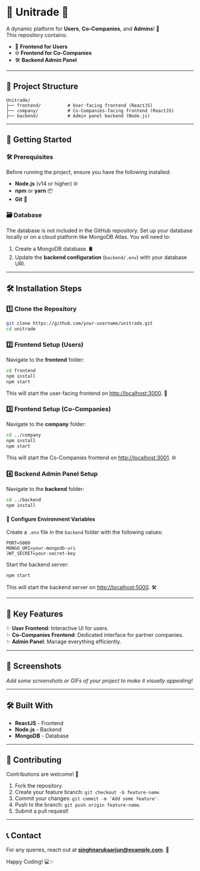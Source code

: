 # 🌟 **Unitrade** 🌟  
A dynamic platform for **Users**, **Co-Companies**, and **Admins**! 🚀  
This repository contains:  
- 🎨 **Frontend for Users**  
- 🌐 **Frontend for Co-Companies**  
- 🛠️ **Backend Admin Panel**

---

## 📁 **Project Structure**  
```plaintext
Unitrade/
├── frontend/          # User-facing frontend (ReactJS)
├── company/           # Co-Companies-facing frontend (ReactJS)
├── backend/           # Admin panel backend (Node.js)
```

---

## 🚀 **Getting Started**  

### 🛠️ Prerequisites  
Before running the project, ensure you have the following installed:  
- **Node.js** (v14 or higher) 🌐  
- **npm** or **yarn** 📦  
- **Git** 🐙  

### 🗃️ **Database**  
The database is not included in the GitHub repository. Set up your database locally or on a cloud platform like MongoDB Atlas. You will need to:  
1. Create a MongoDB database. 🛢️  
2. Update the **backend configuration** (`backend/.env`) with your database URI.

---

## 🛠️ **Installation Steps**  

### 1️⃣ **Clone the Repository**  
```bash
git clone https://github.com/your-username/unitrade.git
cd unitrade
```

### 2️⃣ **Frontend Setup (Users)**  
Navigate to the **frontend** folder:  
```bash
cd frontend
npm install
npm start
```
This will start the user-facing frontend on [http://localhost:3000](http://localhost:3000). 🌟  

### 3️⃣ **Frontend Setup (Co-Companies)**  
Navigate to the **company** folder:  
```bash
cd ../company
npm install
npm start
```
This will start the Co-Companies frontend on [http://localhost:3001](http://localhost:3001). 🌐  

### 4️⃣ **Backend Admin Panel Setup**  
Navigate to the **backend** folder:  
```bash
cd ../backend
npm install
```

#### 🔧 Configure Environment Variables  
Create a `.env` file in the `backend` folder with the following values:  
```env
PORT=5000
MONGO_URI=your-mongodb-uri
JWT_SECRET=your-secret-key
```

Start the backend server:  
```bash
npm start
```
This will start the backend server on [http://localhost:5000](http://localhost:5000). 🛠️  

---

## 📌 **Key Features**  
✨ **User Frontend**: Interactive UI for users.  
✨ **Co-Companies Frontend**: Dedicated interface for partner companies.  
✨ **Admin Panel**: Manage everything efficiently.  

---

## 📸 **Screenshots**  
_Add some screenshots or GIFs of your project to make it visually appealing!_

---

## 🛠️ **Built With**  
- **ReactJS** - Frontend  
- **Node.js** - Backend  
- **MongoDB** - Database  

---

## 🤝 **Contributing**  
Contributions are welcome! 🎉  
1. Fork the repository.  
2. Create your feature branch: `git checkout -b feature-name`.  
3. Commit your changes: `git commit -m 'Add some feature'`.  
4. Push to the branch: `git push origin feature-name`.  
5. Submit a pull request!  

---

## 📞 **Contact**  
For any queries, reach out at **singhnarukaarjun@example.com**. 📧  

Happy Coding! 💻✨  
